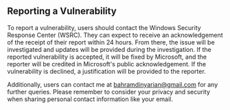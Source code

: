 ## Reporting a Vulnerability

To report a vulnerability, users should contact the Windows Security Response Center (WSRC). They can expect to receive an acknowledgement of the receipt of their report within 24 hours. From there, the issue will be investigated and updates will be provided during the investigation. If the reported vulnerability is accepted, it will be fixed by Microsoft, and the reporter will be credited in Microsoft's public acknowledgement. If the vulnerability is declined, a justification will be provided to the reporter. 

Additionally, users can contact me at bahramdinyarian@gmail.com for any further queries.
Please remember to consider your privacy and security when sharing personal contact information like your email.
